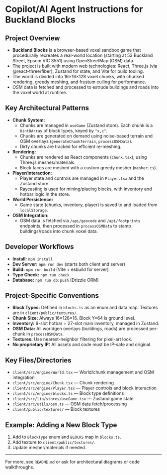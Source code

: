 # Copilot/AI Agent Instructions for Buckland Blocks

## Project Overview
- **Buckland Blocks** is a browser-based voxel sandbox game that procedurally recreates a real-world location (starting at 53 Buckland Street, Epsom VIC 3551) using OpenStreetMap (OSM) data.
- The project is built with modern web technologies: React, Three.js (via @react-three/fiber), Zustand for state, and Vite for build tooling.
- The world is divided into 16×16×128 voxel chunks, with chunked rendering, greedy meshing, and frustum culling for performance.
- OSM data is fetched and processed to extrude buildings and roads into the voxel world at runtime.

## Key Architectural Patterns
- **Chunk System:**
  - Chunks are managed in `useGame` (Zustand store). Each chunk is a `Uint8Array` of block types, keyed by `"x,z"`.
  - Chunks are generated on demand using noise-based terrain and OSM overlays (`generateChunkTerrain`, `processOSMData`).
  - Dirty chunks are tracked for efficient re-meshing.
- **Rendering:**
  - Chunks are rendered as React components (`Chunk.tsx`), using Three.js meshes/materials.
  - Block faces are meshed with a custom greedy mesher (`mesher.ts`).
- **Player/Interaction:**
  - Player state and controls are managed in `Player.tsx` and the Zustand store.
  - Raycasting is used for mining/placing blocks, with inventory and hotbar logic in the store.
- **World Persistence:**
  - Game state (chunks, inventory, player) is saved to and loaded from `localStorage`.
- **OSM Integration:**
  - OSM data is fetched via `/api/geocode` and `/api/footprints` endpoints, then processed in `processOSMData` to stamp buildings/roads into chunk voxel data.

## Developer Workflows
- **Install:** `npm install`
- **Dev Server:** `npm run dev` (starts both client and server)
- **Build:** `npm run build` (Vite + esbuild for server)
- **Type Check:** `npm run check`
- **Database:** `npm run db:push` (Drizzle ORM)

## Project-Specific Conventions
- **Block Types:** Defined in `blocks.ts` as an enum and data map. Textures are in `client/public/textures/`.
- **Chunk Size:** Always 16×128×16. Block Y=64 is ground level.
- **Inventory:** 9-slot hotbar + 27-slot main inventory, managed in Zustand.
- **OSM Data:** All worldgen overlays (buildings, roads) are processed per-chunk in `processOSMData`.
- **Textures:** Use nearest-neighbor filtering for pixel-art look.
- **No proprietary IP:** All assets and code must be IP-safe and original.

## Key Files/Directories
- `client/src/engine/World.tsx` — World/chunk management and OSM integration
- `client/src/engine/Chunk.tsx` — Chunk rendering
- `client/src/engine/Player.tsx` — Player controls and block interaction
- `client/src/engine/blocks.ts` — Block type definitions
- `client/src/lib/stores/useGame.tsx` — Zustand game state
- `client/src/utils/osm.ts` — OSM data fetch/processing
- `client/public/textures/` — Block textures

## Example: Adding a New Block Type
1. Add to `BlockType` enum and `BLOCKS` map in `blocks.ts`.
2. Add texture to `client/public/textures/`.
3. Update mesher/materials if needed.

---

For more, see `README.md` or ask for architectural diagrams or code walkthroughs.
